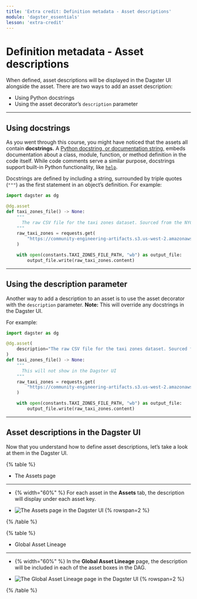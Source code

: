 ```yaml
---
title: 'Extra credit: Definition metadata - Asset descriptions'
module: 'dagster_essentials'
lesson: 'extra-credit'
---
```


# Definition metadata - Asset descriptions

When defined, asset descriptions will be displayed in the Dagster UI alongside the asset. There are two ways to add an asset description:

- Using Python docstrings
- Using the asset decorator’s `description` parameter

---

## Using docstrings

As you went through this course, you might have noticed that the assets all contain **docstrings.** A [Python docstring, or documentation string](https://www.datacamp.com/tutorial/docstrings-python), embeds documentation about a class, module, function, or method definition in the code itself. While code comments serve a similar purpose, docstrings support built-in Python functionality, like [`help`](https://docs.python.org/3/library/functions.html#help).

Docstrings are defined by including a string, surrounded by triple quotes (`"""`) as the first statement in an object’s definition. For example:

```python
import dagster as dg

@dg.asset
def taxi_zones_file() -> None:
    """
      The raw CSV file for the taxi zones dataset. Sourced from the NYC Open Data portal.
    """
    raw_taxi_zones = requests.get(
        "https://community-engineering-artifacts.s3.us-west-2.amazonaws.com/dagster-university/data/taxi_zones.csv"
    )

    with open(constants.TAXI_ZONES_FILE_PATH, "wb") as output_file:
        output_file.write(raw_taxi_zones.content)
```

---

## Using the description parameter

Another way to add a description to an asset is to use the asset decorator with the `description` parameter. **Note:** This will override any docstrings in the Dagster UI.

For example:

```python
import dagster as dg

@dg.asset(
    description="The raw CSV file for the taxi zones dataset. Sourced from the NYC Open Data portal."
)
def taxi_zones_file() -> None:
    """
      This will not show in the Dagster UI
    """
    raw_taxi_zones = requests.get(
        "https://community-engineering-artifacts.s3.us-west-2.amazonaws.com/dagster-university/data/taxi_zones.csv"
    )

    with open(constants.TAXI_ZONES_FILE_PATH, "wb") as output_file:
        output_file.write(raw_taxi_zones.content)
```

---

## Asset descriptions in the Dagster UI

Now that you understand how to define asset descriptions, let’s take a look at them in the Dagster UI.

{% table %}

- The Assets page

---

- {% width="60%" %}
  For each asset in the **Assets** tab, the description will display under each asset key.

- ![The Assets page in the Dagster UI](/images/dagster-essentials/extra-credit/ui-assets-page.png) {% rowspan=2 %}

{% /table %}

{% table %}

- Global Asset Lineage

---

- {% width="60%" %}
  In the **Global Asset Lineage** page, the description will be included in each of the asset boxes in the DAG.

- ![The Global Asset Lineage page in the Dagster UI](/images/dagster-essentials/extra-credit/ui-global-asset-lineage.png) {% rowspan=2 %}

{% /table %}
